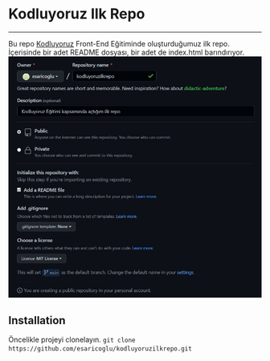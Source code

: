 # Kodluyoruz Ilk Repo
***
Bu repo [Kodluyoruz](https://kodluyoruz.org/kodluyoruz) Front-End Eğitiminde oluşturduğumuz ilk repo. İçerisinde bir adet README dosyası, bir adet de index.html barındırıyor.
![jpeg](https://github.com/esaricoglu/kodluyoruzilkrepo/blob/main/kodluyoruzilkrepo.jpg)
## Installation
Öncelikle projeyi clonelayın.
`git clone https://github.com/esaricoglu/kodluyoruzilkrepo.git`
